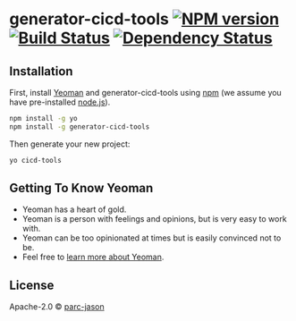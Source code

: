 # generator-cicd-tools [![NPM version][npm-image]][npm-url] [![Build Status][travis-image]][travis-url] [![Dependency Status][daviddm-image]][daviddm-url]
> 

## Installation

First, install [Yeoman](http://yeoman.io) and generator-cicd-tools using [npm](https://www.npmjs.com/) (we assume you have pre-installed [node.js](https://nodejs.org/)).

```bash
npm install -g yo
npm install -g generator-cicd-tools
```

Then generate your new project:

```bash
yo cicd-tools
```

## Getting To Know Yeoman

 * Yeoman has a heart of gold.
 * Yeoman is a person with feelings and opinions, but is very easy to work with.
 * Yeoman can be too opinionated at times but is easily convinced not to be.
 * Feel free to [learn more about Yeoman](http://yeoman.io/).

## License

Apache-2.0 © [parc-jason]()


[npm-image]: https://badge.fury.io/js/generator-cicd-tools.svg
[npm-url]: https://npmjs.org/package/generator-cicd-tools
[travis-image]: https://travis-ci.com/parc-jason/generator-cicd-tools.svg?branch=master
[travis-url]: https://travis-ci.com/parc-jason/generator-cicd-tools
[daviddm-image]: https://david-dm.org/parc-jason/generator-cicd-tools.svg?theme=shields.io
[daviddm-url]: https://david-dm.org/parc-jason/generator-cicd-tools

